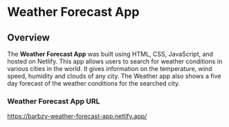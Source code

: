 # Weather Forecast App

## Overview
The **Weather Forecast App** was built using  HTML, CSS, JavaScript, and hosted on Netlify. This app allows users to search for weather conditions in various cities in the world. 
It gives information on the temperature, wind speed, humidity and clouds of any city. The Weather app also shows a five day forecast of the weather conditions for the searched city.

### Weather Forecast App URL
https://barbzy-weather-forecast-app.netlify.app/
